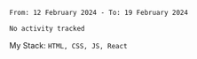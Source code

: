 <!--START_SECTION:waka-->

```txt
From: 12 February 2024 - To: 19 February 2024

No activity tracked
```

<!--END_SECTION:waka-->
My Stack: `HTML, CSS, JS, React`
